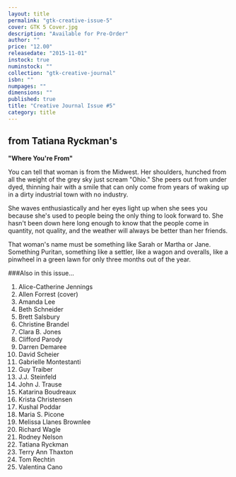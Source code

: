 ```yaml
---
layout: title
permalink: "gtk-creative-issue-5"
cover: GTK 5 Cover.jpg
description: "Available for Pre-Order"
author: ""
price: "12.00"
releasedate: "2015-11-01"
instock: true
numinstock: ""
collection: "gtk-creative-journal"
isbn: ""
numpages: ""
dimensions: ""
published: true
title: "Creative Journal Issue #5"
category: title
---
```


## from Tatiana Ryckman's 
**"Where You're From"**

You can tell that woman is from the Midwest. Her shoulders, hunched from all the weight of the grey sky just scream "Ohio." She peers out from under dyed, thinning hair with a smile that can only come from years of waking up in a dirty industrial town with no industry.

She waves enthusiastically and her eyes light up when she sees you because she's used to people being the only thing to look forward to. She hasn't been down here long enough to know that the people come in quantity, not quality, and the weather will always be better than her friends.

That woman's name must be something like Sarah or Martha or Jane. Something Puritan, something like a settler, like a wagon and overalls, like a pinwheel in a green lawn for only three months out of the year.

###Also in this issue...
1. Alice-Catherine Jennings
2. Allen Forrest (cover)
3. Amanda Lee
4. Beth Schneider
5. Brett Salsbury
6. Christine Brandel
7. Clara B. Jones
8. Clifford Parody
9. Darren Demaree
10. David Scheier
11. Gabrielle Montestanti
12. Guy Traiber
13. J.J. Steinfeld
14. John J. Trause
15. Katarina Boudreaux
16. Krista Christensen
17. Kushal Poddar
18. Maria S. Picone
19. Melissa Llanes Brownlee
20. Richard Wagle
21. Rodney Nelson
22. Tatiana Ryckman
23. Terry Ann Thaxton
24. Tom Rechtin
25. Valentina Cano

